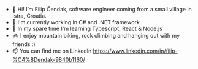 - 👋 Hi! I’m Filip Čendak, software engineer coming from a small village in Istra, Croatia.
- 🌱 I'm currently working in C# and .NET framework
- 🎲 In my spare time I'm learning Typescript, React & Node.js
- 🚲 I enjoy mountain biking, rock climbing and hanging out with my friends :)
- 📫 You can find me on LinkedIn https://www.linkedin.com/in/filip-%C4%8Dendak-9840b1160/

<!---
Fico125/Fico125 is a ✨ special ✨ repository because its `README.md` (this file) appears on your GitHub profile.
You can click the Preview link to take a look at your changes.
--->
